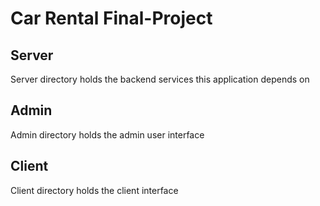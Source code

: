 # Car Rental Final-Project

## Server

Server directory holds the backend services this application depends on

## Admin

Admin directory holds the admin user interface

## Client

Client directory holds the client interface
